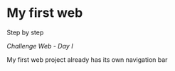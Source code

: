 # My first web
Step by step

*Challenge Web - Day I*

My first web project already has its own navigation bar
